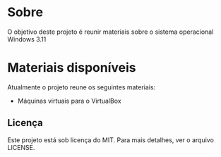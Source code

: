 # Sobre
O objetivo deste projeto é reunir materiais sobre o sistema operacional Windows 3.11

# Materiais disponíveis
Atualmente o projeto reune os seguintes materiais:

* Máquinas virtuais para o VirtualBox

## Licença
Este projeto está sob licença do MIT. Para mais detalhes, ver o arquivo LICENSE.

